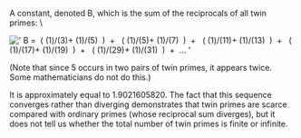 A constant, denoted B, which is the sum of the reciprocals of all twin
primes: \\

![' B =  ( (1)/(3)+ (1)/(5)  )  +   ( (1)/(5)+ (1)/(7)  )  +   ( (1)/(11)+ (1)/(13)  )  +   ( (1)/(17)+ (1)/(19)  )  +   ( (1)/(29)+ (1)/(31)  )  +  ... '](../dictionary/equation_images/3207.1..png)

(Note that since 5 occurs in two pairs of twin primes, it appears twice.
Some mathematicians do not do this.)

It is approximately equal to 1.9021605820. The fact that this sequence
converges rather than diverging demonstrates that twin primes are scarce
compared with ordinary primes (whose reciprocal sum diverges), but it
does not tell us whether the total number of twin primes is finite or
infinite.
